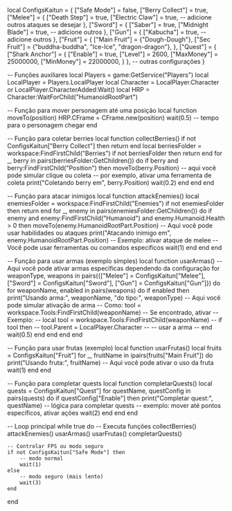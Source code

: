 
local ConfigsKaitun = {
    ["Safe Mode"] = false,
    ["Berry Collect"] = true,
    ["Melee"] = {
        ["Death Step"] = true,
        ["Electric Claw"] = true,
        -- adicione outros ataques se desejar
    },
    ["Sword"] = {
        ["Saber"] = true,
        ["Midnight Blade"] = true,
        -- adicione outros
    },
    ["Gun"] = {
        ["Kabucha"] = true,
        -- adicione outros
    },
    ["Fruit"] = {
        ["Main Fruit"] = {"Dough-Dough"},
        ["Sec Fruit"] = {"buddha-buddha", "Ice-Ice", "dragon-dragon"},
    },
    ["Quest"] = {
        ["Shark Anchor"] = {
            ["Enable"] = true,
            ["Level"] = 2600,
            ["MaxMoney"] = 25000000,
            ["MinMoney"] = 22000000,
        }
    },
    -- outras configurações
}

-- Funções auxiliares
local Players = game:GetService("Players")
local LocalPlayer = Players.LocalPlayer
local Character = LocalPlayer.Character or LocalPlayer.CharacterAdded:Wait()
local HRP = Character:WaitForChild("HumanoidRootPart")

-- Função para mover personagem até uma posição
local function moveTo(position)
    HRP.CFrame = CFrame.new(position)
    wait(0.5) -- tempo para o personagem chegar
end

-- Função para coletar berries
local function collectBerries()
    if not ConfigsKaitun["Berry Collect"] then return end
    local berriesFolder = workspace:FindFirstChild("Berries")
    if not berriesFolder then return end
    for _, berry in pairs(berriesFolder:GetChildren()) do
        if berry and berry:FindFirstChild("Position") then
            moveTo(berry.Position)
            -- aqui você pode simular clique ou coleta
            -- por exemplo, ativar uma ferramenta de coleta
            print("Coletando berry em", berry.Position)
            wait(0.2)
        end
    end
end

-- Função para atacar inimigos
local function attackEnemies()
    local enemiesFolder = workspace:FindFirstChild("Enemies")
    if not enemiesFolder then return end
    for _, enemy in pairs(enemiesFolder:GetChildren()) do
        if enemy and enemy:FindFirstChild("Humanoid") and enemy.Humanoid.Health > 0 then
            moveTo(enemy.HumanoidRootPart.Position)
            -- Aqui você pode usar habilidades ou ataques
            print("Atacando inimigo em", enemy.HumanoidRootPart.Position)
            -- Exemplo: ativar ataque de melee
            -- Você pode usar ferramentas ou comandos específicos
            wait(1)
        end
    end
end

-- Função para usar armas (exemplo simples)
local function usarArmas()
    -- Aqui você pode ativar armas específicas dependendo da configuração
    for weaponType, weapons in pairs({["Melee"] = ConfigsKaitun["Melee"], ["Sword"] = ConfigsKaitun["Sword"], ["Gun"] = ConfigsKaitun["Gun"]}) do
        for weaponName, enabled in pairs(weapons) do
            if enabled then
                print("Usando arma:", weaponName, "do tipo:", weaponType)
                -- Aqui você pode simular ativação de arma
                -- Como: tool = workspace.Tools:FindFirstChild(weaponName)
                -- Se encontrado, ativar
                -- Exemplo:
                -- local tool = workspace.Tools:FindFirstChild(weaponName)
                -- if tool then
                --     tool.Parent = LocalPlayer.Character
                --     -- usar a arma
                -- end
                wait(0.5)
            end
        end
    end
end

-- Função para usar frutas (exemplo)
local function usarFrutas()
    local fruits = ConfigsKaitun["Fruit"]
    for _, fruitName in ipairs(fruits["Main Fruit"]) do
        print("Usando fruta:", fruitName)
        -- Aqui você pode ativar o uso da fruta
        wait(1)
    end
end

-- Função para completar quests
local function completarQuests()
    local quests = ConfigsKaitun["Quest"]
    for questName, questConfig in pairs(quests) do
        if questConfig["Enable"] then
            print("Completar quest:", questName)
            -- lógica para completar quests
            -- exemplo: mover até pontos específicos, ativar ações
            wait(2)
        end
    end
end

-- Loop principal
while true do
    -- Executa funções
    collectBerries()
    attackEnemies()
    usarArmas()
    usarFrutas()
    completarQuests()

    -- Controlar FPS ou modo seguro
    if not ConfigsKaitun["Safe Mode"] then
        -- modo normal
        wait(1)
    else
        -- modo seguro (mais lento)
        wait(3)
    end
end
